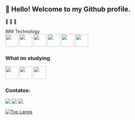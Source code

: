 
 ## 👋 Hello! Welcome to my Github profile.

 🙈	🙉	🙊 

 <!--
 Here are some ideas to get you started:
 - 🔭 I’m currently working on ... 
 - 🌱 I’m currently learning ...
 - 👯 I’m looking to collaborate on ... 
 - 🤔 I’m looking for help with ...
 - 💬 Ask me about ... 
 - 📫 How to reach me: ...
 - 😄 Pronouns: ...
 - ⚡ Fun fact: ...
 -->

<div>
  ### Technology
 <div>
  <img src="https://cdn.jsdelivr.net/gh/devicons/devicon/icons/java/java-original.svg" width="40" height="40"/>
  <img src="https://cdn.jsdelivr.net/gh/devicons/devicon/icons/javascript/javascript-original.svg" width="40" height="40" />
  <img src="https://cdn.jsdelivr.net/gh/devicons/devicon/icons/git/git-original.svg" width="40" height="40"/>
  <img src="https://cdn.jsdelivr.net/gh/devicons/devicon/icons/css3/css3-original.svg"width="40" height="40" />
  <img src="https://cdn.jsdelivr.net/gh/devicons/devicon/icons/mysql/mysql-original-wordmark.svg" height="40" />
  <img src="https://cdn.jsdelivr.net/gh/devicons/devicon/icons/postgresql/postgresql-original-wordmark.svg" width="40" height="40" />
 </div>

  ### What im studying
 <div>
  <img src="https://cdn.jsdelivr.net/gh/devicons/devicon/icons/mongodb/mongodb-original-wordmark.svg" width="40" height="40" />
  <img src="https://cdn.jsdelivr.net/gh/devicons/devicon/icons/rails/rails-original-wordmark.svg" width="40" height="40"/>
  <img src="https://cdn.jsdelivr.net/gh/devicons/devicon/icons/spring/spring-original.svg"width="40" height="40" />
 </div>


 ### Contatos:
 <div>
 <a href="https://instagram.com/vini.cgs" target="_blank"><img src="https://img.shields.io/badge/-Instagram-%23E4405F?style=for-the-badge&logo=instagram&logoColor=white" target="_blank"></a>
 <!-- <a href="https://www.twitch.tv/vkx0" target="_blank"><img src="https://img.shields.io/badge/Twitch-9146FF?style=for-the-badge&logo=twitch&logoColor=white" target="_blank"></a> -->
 <a href = "mailto:viniciuscastrogs@gmail.com"><img src="https://img.shields.io/badge/Gmail-D14836?style=for-the-badge&logo=gmail&logoColor=white" target="_blank"></a>
 <a href="https://www.linkedin.com/in/--vinicius--castro" target="_blank"><img src="https://img.shields.io/badge/-LinkedIn-%230077B5?style=for-the-badge&logo=linkedin&logoColor=white" target="_blank"></a>   
 </div>


 [![Top Langs](https://github-readme-stats.vercel.app/api/top-langs/?username=vinicgs&theme=dark&show_icons=true)](https://github.com/vinicgs/github-readme-stats)
 
 </div>
